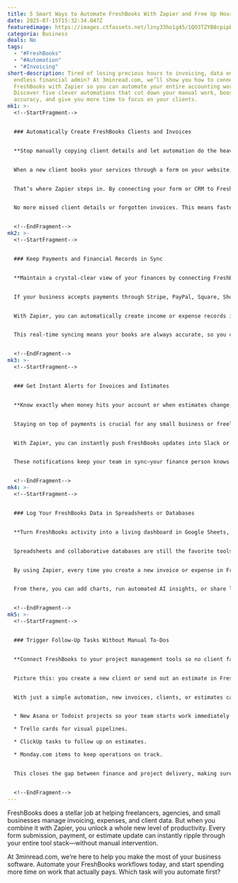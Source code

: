 ```yaml
---
title: 5 Smart Ways to Automate FreshBooks With Zapier and Free Up Hours of Your Time
date: 2025-07-15T15:32:34.047Z
featuredimage: https://images.ctfassets.net/lzny33ho1g45/1QO3TZYB8cpipBR01XFq0W/c8c53b52a23cd2dd67c624e5382a1b97/Group_12452__1_.jpg?fm=avif&q=31&fit=thumb&w=1520&h=760
categoria: Business
deals: No
tags:
  - "#FreshBooks"
  - "#Automation"
  - "#Invoicing"
short-description: Tired of losing precious hours to invoicing, data entry, and
  endless financial admin? At 3minread.com, we’ll show you how to connect
  FreshBooks with Zapier so you can automate your entire accounting workflow.
  Discover five clever automations that cut down your manual work, boost
  accuracy, and give you more time to focus on your clients.
mk1: >-
  <!--StartFragment-->


  ### Automatically Create FreshBooks Clients and Invoices


  **Stop manually copying client details and let automation do the heavy lifting.**


  When a new client books your services through a form on your website, your next step usually means opening FreshBooks, creating a new client record, then drafting an invoice—before the real work even starts. If you’re picking up leads through tools like Typeform, Jotform, HubSpot, or even Google Sheets, doing this by hand quickly becomes a bottleneck.


  That’s where Zapier steps in. By connecting your form or CRM to FreshBooks, you can automatically create a client record and even generate a new invoice each time someone submits their details. Whether it’s pulling data from a spreadsheet row or syncing with HubSpot company updates, your FreshBooks stays perfectly up to date without a single manual import.


  No more missed client details or forgotten invoices. This means faster onboarding, less admin stress, and a smoother experience for every new customer—so your growing workload doesn’t slow down your operations.


  <!--EndFragment-->
mk2: >-
  <!--StartFragment-->


  ### Keep Payments and Financial Records in Sync


  **Maintain a crystal-clear view of your finances by connecting FreshBooks to your payment platforms.**


  If your business accepts payments through Stripe, PayPal, Square, Shopify, or WooCommerce, you know how messy it can get to keep everything updated. Manually transferring payment records into FreshBooks risks typos, missed transactions, or delayed reconciliations—problems that become headaches at tax time.


  With Zapier, you can automatically create income or expense records in FreshBooks every time a payment happens on your other platforms. Imagine Stripe payments instantly showing up as income in FreshBooks or WooCommerce orders automatically triggering new invoices.


  This real-time syncing means your books are always accurate, so you can track profitability, prep taxes, and make informed business decisions without second-guessing your numbers. You stay compliant and confident—without the time sink of manual entry.


  <!--EndFragment-->
mk3: >-
  <!--StartFragment-->


  ### Get Instant Alerts for Invoices and Estimates


  **Know exactly when money hits your account or when estimates change, without manually checking FreshBooks.**


  Staying on top of payments is crucial for any small business or freelancer. Instead of constantly refreshing FreshBooks or risking that an important update slips through the cracks, set up automated notifications.


  With Zapier, you can instantly push FreshBooks updates into Slack or Discord, or even trigger an email to yourself (or your team) when an invoice gets paid or an estimate is updated. You choose the channel and the details you want included.


  These notifications keep your team in sync—your finance person knows when money lands, your account manager knows when to start work, and you never miss a beat on critical cash flow changes. No more chasing down updates; they come directly to you.


  <!--EndFragment-->
mk4: >-
  <!--StartFragment-->


  ### Log Your FreshBooks Data in Spreadsheets or Databases


  **Turn FreshBooks activity into a living dashboard in Google Sheets, Airtable, or Notion.**


  Spreadsheets and collaborative databases are still the favorite tools of many small business owners for tracking revenue, expenses, and trends. But if you’re manually exporting FreshBooks reports or retyping data, you’re wasting time—and risking costly mistakes.


  By using Zapier, every time you create a new invoice or expense in FreshBooks, a matching row can appear automatically in Google Sheets, a new Airtable record can be generated, or a fresh Notion database item created. This means your financial overview stays perfectly up to date without you lifting a finger.


  From there, you can add charts, run automated AI insights, or share live dashboards with your team. Your financial data becomes a powerful, always-current resource for spotting trends or prepping reports.


  <!--EndFragment-->
mk5: >-
  <!--StartFragment-->


  ### Trigger Follow-Up Tasks Without Manual To-Dos


  **Connect FreshBooks to your project management tools so no client falls through the cracks.**


  Picture this: you create a new client or send out an estimate in FreshBooks. Instead of manually hopping into Asana, Trello, Monday.com, or ClickUp to add the next task or project, Zapier can handle it automatically.


  With just a simple automation, new invoices, clients, or estimates can trigger:


  * New Asana or Todoist projects so your team starts work immediately.

  * Trello cards for visual pipelines.

  * ClickUp tasks to follow up on estimates.

  * Monday.com items to keep operations on track.


  This closes the gap between finance and project delivery, making sure that once the paperwork is done, the real work kicks off right away. Your team gets notified and aligned, and nothing slips through the cracks.


  <!--EndFragment-->
---
```

<!--StartFragment-->

FreshBooks does a stellar job at helping freelancers, agencies, and small businesses manage invoicing, expenses, and client data. But when you combine it with Zapier, you unlock a whole new level of productivity. Every form submission, payment, or estimate update can instantly ripple through your entire tool stack—without manual intervention.

At 3minread.com, we’re here to help you make the most of your business software. Automate your FreshBooks workflows today, and start spending more time on work that actually pays. Which task will you automate first?

<!--EndFragment-->
